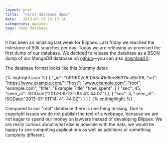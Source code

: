 ```yaml
---
layout: post
title:  "First database dump"
date:   2013-07-23 14:13:14
categories: updates
tags: dump database
---
```


It has been an amazing last week for Blippex. Last friday we reached the milestone of 50k searches per day. Today we are releasing as promised the first dump of our database. We decided to release the database as a BSON dump of our MongoDB database on [github](https://github.com/blippex/blippex_search_database_dump)—you can also [download it](https://dump.blippex.org/blippex_18_07_2013.tar.gz).
<!-- more -->

The database format looks like this (dummy data):

{% highlight json %}
{
	"_id": "b919f02c8f053c41e8ee86311ca9b0f6,
	"url": "https://www.example.com/",
	"host": "www.example.com",
	"root": "example.com",
	"title": "Example Title"
	"time_spent": [
		{
			"sec": 45,
			"seen_at": ISODate("2013-06-23T00: 41: 44.0Z")
		},
		{
			"sec": 5,
			"seen_at": ISODate("2013-07-01T14: 41: 44.0Z")
		}
	]
}
{% endhighlight %}

Compared to our "real" database there is one thing missing. Due to copyright issues we do not publish the text of a webpage, because we are not eager to spend our money on lawyers instead of developing Blippex. We are really curious about what else is possible with the data, we would be happy to see competing applications as well as additions or something completly different.